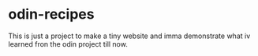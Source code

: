 # odin-recipes
This is just a project to make a tiny website and imma demonstrate what iv learned fron the odin project till now.